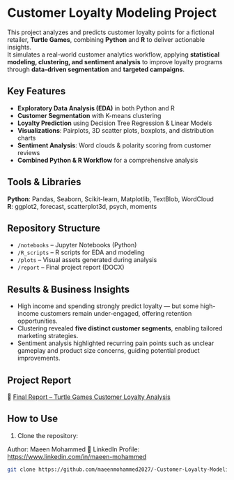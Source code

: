 # Customer Loyalty Modeling Project

This project analyzes and predicts customer loyalty points for a fictional retailer, **Turtle Games**, combining **Python** and **R** to deliver actionable insights.  
It simulates a real-world customer analytics workflow, applying **statistical modeling, clustering, and sentiment analysis** to improve loyalty programs through **data-driven segmentation** and **targeted campaigns**.

## Key Features

- **Exploratory Data Analysis (EDA)** in both Python and R  
- **Customer Segmentation** with K-means clustering  
- **Loyalty Prediction** using Decision Tree Regression & Linear Models  
- **Visualizations**: Pairplots, 3D scatter plots, boxplots, and distribution charts  
- **Sentiment Analysis**: Word clouds & polarity scoring from customer reviews  
- **Combined Python & R Workflow** for a comprehensive analysis  

## Tools & Libraries

**Python**: Pandas, Seaborn, Scikit-learn, Matplotlib, TextBlob, WordCloud  
**R**: ggplot2, forecast, scatterplot3d, psych, moments  

## Repository Structure

- `/notebooks` – Jupyter Notebooks (Python)  
- `/R_scripts` – R scripts for EDA and modeling  
- `/plots` – Visual assets generated during analysis  
- `/report` – Final project report (DOCX)  

## Results & Business Insights

- High income and spending strongly predict loyalty — but some high-income customers remain under-engaged, offering retention opportunities.  
- Clustering revealed **five distinct customer segments**, enabling tailored marketing strategies.  
- Sentiment analysis highlighted recurring pain points such as unclear gameplay and product size concerns, guiding potential product improvements.  

## Project Report

📄 [Final Report – Turtle Games Customer Loyalty Analysis](report/TurtleGames_Customer_Loyalty_Analysis_Report.docx)

## How to Use

1. Clone the repository:


Author:
Maeen Mohammed 
🔗 LinkedIn Profile: https://www.linkedin.com/in/maeen-mohammed
   ```bash
   git clone https://github.com/maeenmohammed2027/-Customer-Loyalty-Modeling.git
